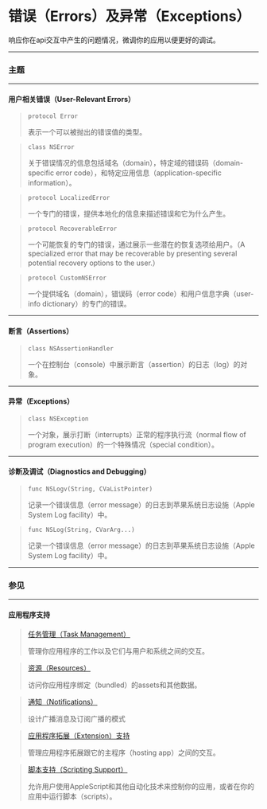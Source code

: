 # 错误（Errors）及异常（Exceptions）

响应你在api交互中产生的问题情况，微调你的应用以便更好的调试。

---

### 主题

---

#### 用户相关错误（User-Relevant Errors）

> ```
> protocol Error
> ```
> 表示一个可以被抛出的错误值的类型。

> ```
> class NSError
> ```
> 关于错误情况的信息包括域名（domain），特定域的错误码（domain-specific error code），和特定应用信息（application-specific information）。

> ```
> protocol LocalizedError
> ```
> 一个专门的错误，提供本地化的信息来描述错误和它为什么产生。

> ```
> protocol RecoverableError
> ```
> 一个可能恢复的专门的错误，通过展示一些潜在的恢复选项给用户。（A specialized error that may be recoverable by presenting several potential recovery options to the user.）

> ```
> protocol CustomNSError
> ```
> 一个提供域名（domain），错误码（error code）和用户信息字典（user-info dictionary）的专门的错误。

---

#### 断言（Assertions）

> ```
> class NSAssertionHandler
> ```
> 一个在控制台（console）中展示断言（assertion）的日志（log）的对象。

---

#### 异常（Exceptions）

> ```
> class NSException
> ```
> 一个对象，展示打断（interrupts）正常的程序执行流（normal flow of program execution）的一个特殊情况（special condition）。

---

#### 诊断及调试（Diagnostics and Debugging）

> ```
> func NSLogv(String, CVaListPointer)
> ```
> 记录一个错误信息（error message）的日志到苹果系统日志设施（Apple System Log facility）中。

> ```
> func NSLog(String, CVarArg...)
> ```
> 记录一个错误信息（error message）的日志到苹果系统日志设施（Apple System Log facility）中。

---

### 参见

---

#### 应用程序支持

> [任务管理（Task Management）](/foundation/task_management.md)
>
> 管理你应用程序的工作以及它们与用户和系统之间的交互。

> [资源（Resources）](/foundation/resources.md)
>
> 访问你应用程序绑定（bundled）的assets和其他数据。

> [通知（Notifications）](/foundation/notifications.md)
>
> 设计广播消息及订阅广播的模式

> [应用程序拓展（Extension）支持](/foundation/app_extension_support.md)
>
> 管理应用程序拓展跟它的主程序（hosting app）之间的交互。

> [脚本支持（Scripting Support）](/foundation/scripting_support.md)
>
> 允许用户使用AppleScript和其他自动化技术来控制你的应用，或者在你的应用中运行脚本（scripts）。
